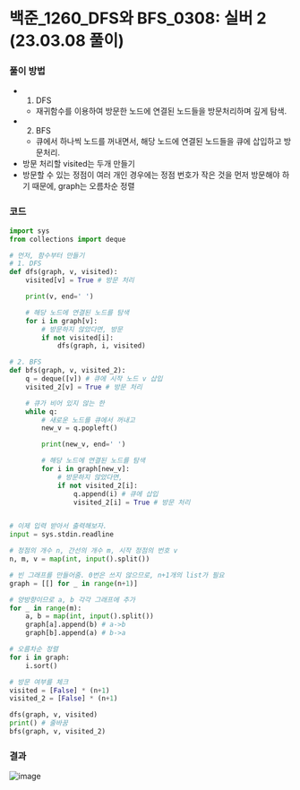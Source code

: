 # 백준_1260_DFS와 BFS_0308: 실버 2 (23.03.08 풀이)

### 풀이 방법
- 1. DFS
  - 재귀함수를 이용하여 방문한 노드에 연결된 노드들을 방문처리하며 깊게 탐색.
- 2. BFS
  - 큐에서 하나씩 노드를 꺼내면서, 해당 노드에 연결된 노드들을 큐에 삽입하고 방문처리.
- 방문 처리할 visited는 두개 만들기
- 방문할 수 있는 정점이 여러 개인 경우에는 정점 번호가 작은 것을 먼저 방문해야 하기 때문에, graph는 오름차순 정렬

### 코드
```python
import sys
from collections import deque

# 먼저, 함수부터 만들기
# 1. DFS
def dfs(graph, v, visited):
    visited[v] = True # 방문 처리

    print(v, end=' ')

    # 해당 노드에 연결된 노드를 탐색
    for i in graph[v]:
        # 방문하지 않았다면, 방문
        if not visited[i]:
            dfs(graph, i, visited)

# 2. BFS
def bfs(graph, v, visited_2):
    q = deque([v]) # 큐에 시작 노드 v 삽입
    visited_2[v] = True # 방문 처리

    # 큐가 비어 있지 않는 한
    while q:
        # 새로운 노드를 큐에서 꺼내고
        new_v = q.popleft()

        print(new_v, end=' ')

        # 해당 노드에 연결된 노드를 탐색
        for i in graph[new_v]:
            # 방문하지 않았다면,
            if not visited_2[i]:
                q.append(i) # 큐에 삽입
                visited_2[i] = True # 방문 처리


# 이제 입력 받아서 출력해보자.
input = sys.stdin.readline

# 정점의 개수 n, 간선의 개수 m, 시작 정점의 번호 v
n, m, v = map(int, input().split())

# 빈 그래프를 만들어줌. 0번은 쓰지 않으므로, n+1개의 list가 필요
graph = [[] for _ in range(n+1)]

# 양방향이므로 a, b 각각 그래프에 추가
for _ in range(m):
    a, b = map(int, input().split())
    graph[a].append(b) # a->b
    graph[b].append(a) # b->a

# 오름차순 정렬
for i in graph:
    i.sort()

# 방문 여부를 체크
visited = [False] * (n+1)
visited_2 = [False] * (n+1)

dfs(graph, v, visited)
print() # 줄바꿈
bfs(graph, v, visited_2)
```

### 결과
![image](https://user-images.githubusercontent.com/69101394/223674119-1e91d7b8-160c-4488-bfb5-c7e99286bba3.png)
